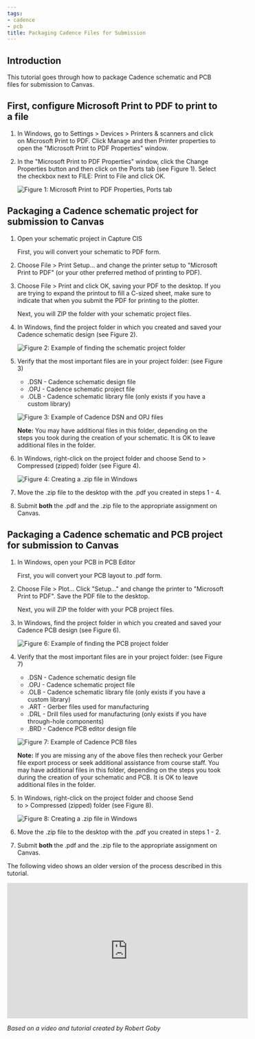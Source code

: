 ```yaml
---
tags:
- cadence
- pcb
title: Packaging Cadence Files for Submission
---
```


## Introduction

This tutorial goes through how to package Cadence schematic and PCB files for submission to Canvas.

## First, configure Microsoft Print to PDF to print to a file

1.  In Windows, go to Settings > Devices > Printers & scanners and click on Microsoft Print to PDF. Click Manage and then Printer properties to open the "Microsoft Print to PDF Properties" window.

2.  In the "Microsoft Print to PDF Properties" window, click the Change Properties button and then click on the Ports tab (see Figure 1). Select the checkbox next to FILE: Print to File and click OK.

    ![Figure 1: Microsoft Print to PDF Properties, Ports tab](/larger/image0186.png)

## Packaging a Cadence schematic project for submission to Canvas

1.  Open your schematic project in Capture CIS

    First, you will convert your schematic to PDF form.

2.  Choose File > Print Setup... and change the printer setup to "Microsoft Print to PDF" (or your other preferred method of printing to PDF).

3.  Choose File > Print and click OK, saving your PDF to the desktop. If you are trying to expand the printout to fill a C-sized sheet, make sure to indicate that when you submit the PDF for printing to the plotter.

    Next, you will ZIP the folder with your schematic project files.

5.  In Windows, find the project folder in which you created and saved your Cadence schematic design (see Figure 2).

    ![Figure 2: Example of finding the schematic project folder](/larger/image0187.png)

6.  Verify that the most important files are in your project folder: (see Figure 3)

    -   .DSN - Cadence schematic design file
    -   .OPJ - Cadence schematic project file
    -   .OLB - Cadence schematic library file (only exists if you have a custom library)

    ![Figure 3: Example of Cadence DSN and OPJ files](/larger/image0188.png)

    **Note:** You may have additional files in this folder, depending on the steps you took during the creation of your schematic. It is OK to leave additional files in the folder.

7.  In Windows, right-click on the project folder and choose Send to > Compressed (zipped) folder (see Figure 4).

    ![Figure 4: Creating a .zip file in Windows](/larger/image0189.png)
                    
  
8.  Move the .zip file to the desktop with the .pdf you created in steps 1 - 4.

9.  Submit **both** the .pdf and the .zip file to the appropriate assignment on Canvas.

## Packaging a Cadence schematic and PCB project for submission to Canvas

1.  In Windows, open your PCB in PCB Editor

    First, you will convert your PCB layout to .pdf form.

2.  Choose File > Plot... Click "Setup..." and change the printer to "Microsoft Print to PDF". Save the PDF file to the desktop.

    Next, you will ZIP the folder with your PCB project files.

3.  In Windows, find the project folder in which you created and saved your Cadence PCB design (see Figure 6).

    ![Figure 6: Example of finding the PCB project folder](/larger/image0190.png)
               
  
4.  Verify that the most important files are in your project folder: (see Figure 7)
    -   .DSN - Cadence schematic design file
    -   .OPJ - Cadence schematic project file
    -   .OLB - Cadence schematic library file (only exists if you have a custom library)
    -   .ART - Gerber files used for manufacturing
    -   .DRL - Drill files used for manufacturing (only exists if you have through-hole components)
    -   .BRD - Cadence PCB editor design file

    ![Figure 7: Example of Cadence PCB files](/larger/image0191.png)
                      
    **Note:** If you are missing any of the above files then recheck your Gerber file export process or seek additional assistance from course staff. You may have additional files in this folder, depending on the steps you took during the creation of your schematic and PCB. It is OK to leave additional files in the folder.

5.  In Windows, right-click on the project folder and choose Send to > Compressed (zipped) folder (see Figure 8).

     ![Figure 8: Creating a .zip file in Windows](/larger/image0192.png)

6.  Move the .zip file to the desktop with the .pdf you created in steps 1 - 2.

7.  Submit **both** the .pdf and the .zip file to the appropriate assignment on Canvas.

The following video shows an older version of the process described in this tutorial.

<iframe width="560" height="315" src="https://www.youtube.com/embed/qsP4t-bZf8I" title="YouTube video player" frameborder="0" allow="accelerometer; autoplay; clipboard-write; encrypted-media; gyroscope; picture-in-picture" allowfullscreen></iframe>

*Based on a video and tutorial created by Robert Goby*
